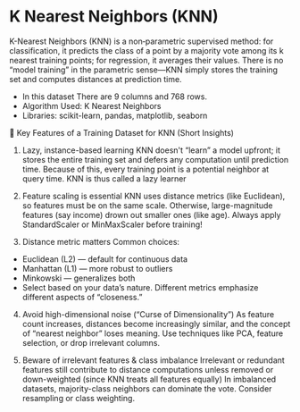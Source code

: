 # K Nearest Neighbors (KNN) 

K-Nearest Neighbors (KNN) is a non‑parametric supervised method: for classification, it predicts the class of a point by a majority vote among its k nearest training points; for regression, it averages their values.
There is no “model training” in the parametric sense—KNN simply stores the training set and computes distances at prediction time. 

* In this dataset There are 9 columns and 768 rows.
* Algorithm Used: K Nearest Neighbors
* Libraries: scikit-learn, pandas, matplotlib, seaborn

🎯 Key Features of a Training Dataset for KNN (Short Insights)
1. Lazy, instance-based learning
KNN doesn't “learn” a model upfront; it stores the entire training set and defers any computation until prediction time. Because of this, every training point is a potential neighbor at query time. KNN is thus called a lazy learner

2. Feature scaling is essential
KNN uses distance metrics (like Euclidean), so features must be on the same scale. Otherwise, large-magnitude features (say income) drown out smaller ones (like age). Always apply StandardScaler or MinMaxScaler before training! 

3. Distance metric matters
Common choices:
* Euclidean (L2) — default for continuous data
* Manhattan (L1) — more robust to outliers
* Minkowski — generalizes both
* Select based on your data’s nature. Different metrics emphasize different aspects of “closeness.” 

4. Avoid high-dimensional noise (“Curse of Dimensionality”)
As feature count increases, distances become increasingly similar, and the concept of “nearest neighbor” loses meaning. Use techniques like PCA, feature selection, or drop irrelevant columns. 

5. Beware of irrelevant features & class imbalance
Irrelevant or redundant features still contribute to distance computations unless removed or down-weighted (since KNN treats all features equally) 
In imbalanced datasets, majority-class neighbors can dominate the vote. Consider resampling or class weighting.
